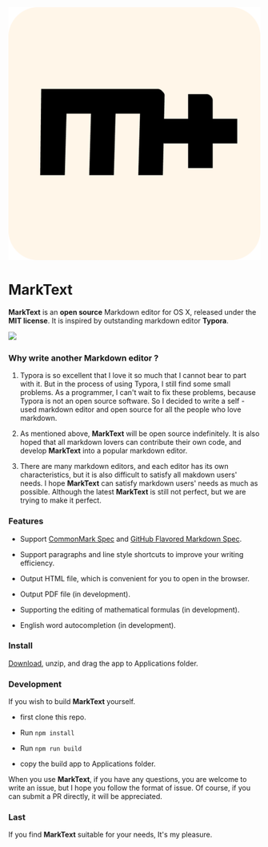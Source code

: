 <p align="center"><img src="https://github.com/marktext/marktext/blob/master/static/logo-small.png" alt="mark text"></p>

# MarkText

**MarkText** is an **open source** Markdown editor for OS X, released under the **MIT license**. It is inspired by outstanding markdown editor **Typora**.

![](https://github.com/marktext/marktext/blob/master/static/summary.gif)

### Why write another Markdown editor ?

1. Typora is so excellent that I love it so much that I cannot bear to part with it. But in the process of using Typora, I still find some small problems. As a programmer, I can't wait to fix these problems, because Typora is not an open source software. So I decided to write a self - used markdown editor and open source for all the people who love markdown.

2. As mentioned above, **MarkText** will be open source indefinitely. It is also hoped that all markdown lovers can contribute their own code, and develop **MarkText** into a popular markdown editor.

3. There are many markdown editors, and each editor has its own characteristics, but it is also difficult to satisfy all makdown users' needs. I hope **MarkText** can satisfy markdown users' needs as much as possible. Although the latest **MarkText** is still not perfect, but we are trying to make it perfect.

### Features

- Support [CommonMark Spec](http://spec.commonmark.org/0.28/) and [GitHub Flavored Markdown Spec](http://spec.commonmark.org/0.28/).

- Support paragraphs and line style shortcuts to improve your writing efficiency.

- Output HTML file, which is convenient for you to open in the browser.

- Output PDF file (in development).

- Supporting the editing of mathematical formulas (in development).

- English word autocompletion (in development).

### Install

[Download](https://github.com/marktext/marktext/releases), unzip, and drag the app to Applications folder.

### Development

If you wish to build **MarkText** yourself.

- first clone this repo.

- Run `npm install`

- Run `npm run build`

- copy the build app to Applications folder.

When you use **MarkText**, if you have any questions, you are welcome to write an issue, but I hope you follow the format of issue. Of course, if you can submit a PR directly, it will be appreciated.

### Last

If you find **MarkText** suitable for your needs, It's my pleasure.
